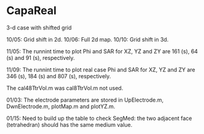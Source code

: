 # CapaReal
3-d case with shifted grid

10/05: Grid shift in 2d.
10/06: Full 2d map.
10/10: Grid shift in 3d.

11/05: The runnint time to plot Phi and SAR for XZ, YZ and ZY 
are 161 (s), 64 (s) and 91 (s), respectively. 

11/09: The runnint time to plot real case Phi and SAR for XZ, YZ and ZY 
are 346 (s), 184 (s) and 807 (s), respectively.

The cal48TtrVol.m was cal8TtrVol.m not used. 

01/03: The electrode parameters are stored in UpElectrode.m, DwnElectrode.m, plotMap.m and plotYZ.m.

01/15: Need to build up the table to check SegMed: the two adjacent face (tetrahedran) should has the same medium value. 
